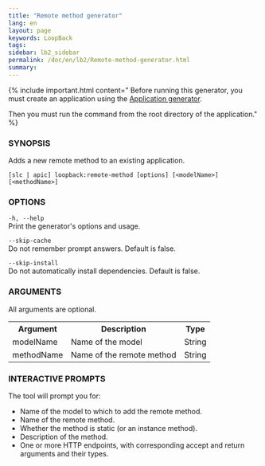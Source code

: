 ```yaml
---
title: "Remote method generator"
lang: en
layout: page
keywords: LoopBack
tags:
sidebar: lb2_sidebar
permalink: /doc/en/lb2/Remote-method-generator.html
summary:
---
```


{% include important.html content="
Before running this generator, you must create an application using the [Application generator](Application-generator.html).

Then you must run the command from the root directory of the application."
%}

### SYNOPSIS

Adds a new remote method to an existing application.

```shell
[slc | apic] loopback:remote-method [options] [<modelName>] [<methodName>]
```

### OPTIONS

`-h, --help`  
Print the generator's options and usage.

`--skip-cache`  
Do not remember prompt answers. Default is false.

`--skip-install`  
Do not automatically install dependencies. Default is false.

### ARGUMENTS

All arguments are optional.

<table>
  <tbody>
    <tr>
      <th>Argument</th>
      <th>Description</th>
      <th>Type</th>
    </tr>
    <tr>
      <td>modelName</td>
      <td>Name of the model</td>
      <td>String</td>
    </tr>
    <tr>
      <td>methodName</td>
      <td>Name of the remote method</td>
      <td>String</td>
    </tr>
  </tbody>
</table>

### INTERACTIVE PROMPTS

The tool will prompt you for:

*   Name of the model to which to add the remote method.
*   Name of the remote method.
*   Whether the method is static (or an instance method).
*   Description of the method.
*   One or more HTTP endpoints, with corresponding accept and return arguments and their types.

